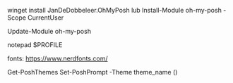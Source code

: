 winget install JanDeDobbeleer.OhMyPosh
lub
Install-Module oh-my-posh -Scope CurrentUser

Update-Module oh-my-posh

notepad $PROFILE

fonts: https://www.nerdfonts.com/ 

Get-PoshThemes
Set-PoshPrompt -Theme theme_name  ()
